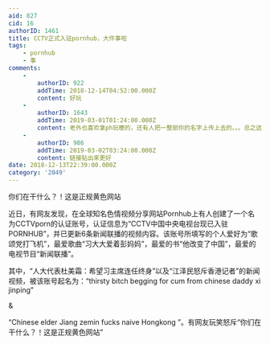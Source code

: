 ```yaml
---
aid: 827
cid: 16
authorID: 1461
title: CCTV正式入驻pornhub，大件事啦
tags:
    - pornhub
    - 事
comments:
    -
        authorID: 922
        addTime: 2018-12-14T04:52:00.000Z
        content: 好玩
    -
        authorID: 1643
        addTime: 2019-03-01T01:24:00.000Z
        content: 老外也喜欢拿ph玩梗的，还有人把一整部你的名字上传上去的。。。总之这个网站还是挺欢乐的
    -
        authorID: 986
        addTime: 2019-03-02T03:24:00.000Z
        content: 链接贴出来更好
date: 2018-12-13T22:39:00.000Z
category: '2049'
---
```


你们在干什么？！这是正规黄色网站

近日，有网友发现，在全球知名色情视频分享网站Pornhub上有人创建了一个名为CCTVporn的认证账号，认证信息为“CCTV中国中央电视台现已入驻PORNHUB”，并已更新6条新闻联播的视频内容。该账号所填写的个人爱好为“歌颂党打飞机”，最爱歌曲“习大大爱着彭妈妈”，最爱的书“他改变了中国”，最爱的电视节目“新闻联播”。

其中，“人大代表杜美霜：希望习主席连任终身”以及“江泽民怒斥香港记者”的新闻视频，被该账号起名为：“thirsty bitch begging for cum from chinese daddy xi jinping”

&

“Chinese elder Jiang zemin fucks naive Hongkong ”。有网友玩笑怒斥“你们在干什么？！这是正规黄色网站”
